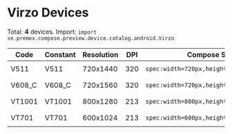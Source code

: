 # Virzo Devices

Total: **4** devices. Import: `import se.premex.compose.preview.device.catalog.android.Virzo`

| Code | Constant | Resolution | DPI | Compose Spec | Preview Usage |
|------|----------|------------|-----|-------------|---------------|
| V511 | V511 | 720x1440 | 320 | `spec:width=720px,height=1440px,dpi=320` | `@Preview(device = Virzo.V511)` |
| V608_C | V608_C | 720x1560 | 320 | `spec:width=720px,height=1560px,dpi=320` | `@Preview(device = Virzo.V608_C)` |
| VT1001 | VT1001 | 800x1280 | 213 | `spec:width=800px,height=1280px,dpi=213` | `@Preview(device = Virzo.VT1001)` |
| VT701 | VT701 | 600x1024 | 213 | `spec:width=600px,height=1024px,dpi=213` | `@Preview(device = Virzo.VT701)` |

<!-- Generated automatically. Do not edit manually. -->
